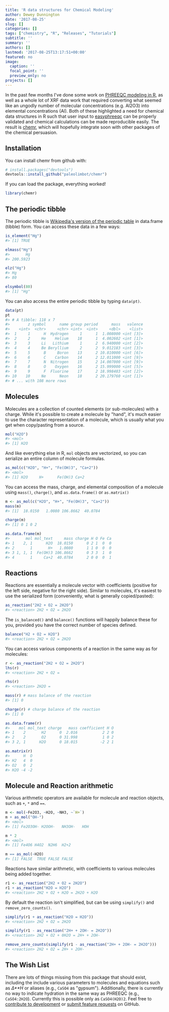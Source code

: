 ```yaml
---
title: 'R data structures for Chemical Modeling'
author: Dewey Dunnington
date: '2017-08-25'
slug: []
categories: []
tags: ["chemistry", "R", "Releases", "Tutorials"]
subtitle: ''
summary: ''
authors: []
lastmod: '2017-08-25T13:17:51+00:00'
featured: no
image:
  caption: ''
  focal_point: ''
  preview_only: no
projects: []
---
```


In the past few months I've done some work on <a href="http://apps.fishandwhistle.net/archives/1268">PHREEQC modeling in R</a>, as well as a whole lot of XRF data work that required converting what seemed like an ungodly number of molecular concentrations (e.g. Al2O3) into elemental concentrations (Al). Both of these highlighted a need for chemical data structures in R such that user input to <a href="https://github.com/paleolimbot/easyphreeqc">easyphreeqc</a> can be properly validated and chemical calculations can be made reproducible easily. The result is <a href="https://github.com/paleolimbot/chemr">chemr</a>, which will hopefully integrate soon with other packages of the chemical persuasion.


Installation
------------

You can install chemr from github with:

``` r
# install.packages("devtools")
devtools::install_github("paleolimbot/chemr")
```

If you can load the package, everything worked!

``` r
library(chemr)
```

The periodic tibble
-------------------

The periodic tibble is [Wikipedia's version of the periodic table](https://en.wikipedia.org/wiki/List_of_chemical_elements) in data.frame (tibble) form. You can access these data in a few ways:

``` r
is_element("Hg")
#> [1] TRUE
```

``` r
elmass("Hg")
#>       Hg 
#> 200.5923
```

``` r
elz("Hg")
#> Hg 
#> 80
```

``` r
elsymbol(80)
#> [1] "Hg"
```

You can also access the entire periodic tibble by typing `data(pt)`.

``` r
data(pt)
pt
#> # A tibble: 118 x 7
#>        z symbol      name group period      mass   valence
#>    <int>  <chr>     <chr> <int>  <int>     <dbl>    <list>
#>  1     1      H  Hydrogen     1      1  1.008000 <int [3]>
#>  2     2     He    Helium    18      1  4.002602 <int [1]>
#>  3     3     Li   Lithium     1      2  6.940000 <int [2]>
#>  4     4     Be Beryllium     2      2  9.012183 <int [3]>
#>  5     5      B     Boron    13      2 10.810000 <int [6]>
#>  6     6      C    Carbon    14      2 12.011000 <int [9]>
#>  7     7      N  Nitrogen    15      2 14.007000 <int [9]>
#>  8     8      O    Oxygen    16      2 15.999000 <int [5]>
#>  9     9      F  Fluorine    17      2 18.998403 <int [2]>
#> 10    10     Ne      Neon    18      2 20.179760 <int [1]>
#> # ... with 108 more rows
```

Molecules
---------

Molecules are a collection of counted elements (or sub-molecules) with a charge. While it's possible to create a molecule by "hand", it's much easier to use the character representation of a molecule, which is usually what you get when copy/pasting from a source.

``` r
mol("H2O")
#> <mol>
#> [1] H2O
```

And like everything else in R, `mol` objects are vectorized, so you can serialize an entire column of molecule formulas.

``` r
as_mol(c("H2O", "H+", "Fe(OH)3", "Ca+2"))
#> <mol>
#> [1] H2O     H+      Fe(OH)3 Ca+2
```

You can access the mass, charge, and elemental composition of a molecule using `mass()`, `charge()`, and `as.data.frame()` or `as.matrix()`

``` r
m <- as_mol(c("H2O", "H+", "Fe(OH)3", "Ca+2"))
mass(m)
#> [1]  18.0150   1.0080 106.8662  40.0784
```

``` r
charge(m)
#> [1] 0 1 0 2
```

``` r
as.data.frame(m)
#>       mol mol_text     mass charge H O Fe Ca
#> 1    2, 1      H2O  18.0150      0 2 1  0  0
#> 2       1       H+   1.0080      1 1 0  0  0
#> 3 1, 1, 1  Fe(OH)3 106.8662      0 3 3  1  0
#> 4       1     Ca+2  40.0784      2 0 0  0  1
```

Reactions
---------

Reactions are essentially a molecule vector with coefficients (positive for the left side, negative for the right side). Similar to molecules, it's easiest to use the serialized form (conveniently, what is generally copied/pasted):

``` r
as_reaction("2H2 + O2 = 2H2O")
#> <reaction> 2H2 + O2 = 2H2O
```

The `is_balanced()` and `balance()` functions will happily balance these for you, provided you have the correct number of species defined.

``` r
balance("H2 + O2 = H2O")
#> <reaction> 2H2 + O2 = 2H2O
```

You can access various components of a reaction in the same way as for molecules:

``` r
r <- as_reaction("2H2 + O2 = 2H2O")
lhs(r)
#> <reaction> 2H2 + O2 =
```

``` r
rhs(r)
#> <reaction> 2H2O =
```

``` r
mass(r) # mass balance of the reaction
#> [1] 0
```

``` r
charge(r) # charge balance of the reaction
#> [1] 0
```

``` r
as.data.frame(r)
#>    mol mol_text charge   mass coefficient H O
#> 1    2       H2      0  2.016           2 2 0
#> 2    2       O2      0 31.998           1 0 2
#> 3 2, 1      H2O      0 18.015          -2 2 1
```

``` r
as.matrix(r)
#>      H  O
#> H2   4  0
#> O2   0  2
#> H2O -4 -2
```

Molecule and Reaction arithmetic
--------------------------------

Various arithmetic operators are available for molecule and reaction objects, such as `+`, `*` and `==`.

``` r
m <- mol(~Fe2O3, ~H2O, ~NH3, ~`H+`)
m + as_mol("OH-")
#> <mol>
#> [1] Fe2O3OH- H2OOH-   NH3OH-   HOH
```

``` r
m * 2
#> <mol>
#> [1] Fe4O6 H4O2  N2H6  H2+2
```

``` r
m == as_mol(~H2O)
#> [1] FALSE  TRUE FALSE FALSE
```

Reactions have similar arithmetic, with coefficients to various molecules being added together.

``` r
r1 <- as_reaction("2H2 + O2 = 2H2O")
r1 + as_reaction("H2O = H2O")
#> <reaction> 2H2 + O2 + H2O = 2H2O + H2O
```

By default the reaction isn't simplified, but can be using `simplify()` and `remove_zero_counts()`.

``` r
simplify(r1 + as_reaction("H2O = H2O"))
#> <reaction> 2H2 + O2 = 2H2O
```

``` r
simplify(r1 - as_reaction("2H+ + 2OH- = 2H2O"))
#> <reaction> 2H2 + O2 + 0H2O = 2H+ + 2OH-
```

``` r
remove_zero_counts(simplify(r1 - as_reaction("2H+ + 2OH- = 2H2O")))
#> <reaction> 2H2 + O2 = 2H+ + 2OH-
```

The Wish List
-------------

There are lots of things missing from this package that should exist, including the include various parameters to molecules and equations such as *Δ**H* or aliases (e.g., `CaSO4` as "gypsum"). Additionally, there is currently no way to indicate hydration in the same way as PHREEQC (e.g., `CaSO4:2H2O`). Currently this is possible only as `CaSO4(H2O)2`. Feel free to [contribute to development](https://github.com/paleolimbot/chemr) or [submit feature requests](https://github.com/paleolimbot/chemr/issues) on GitHub.
